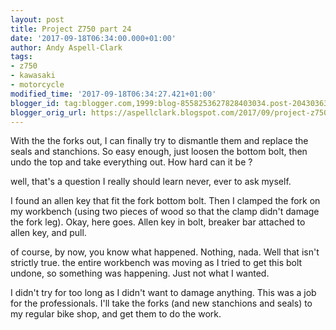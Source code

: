 ```yaml
---
layout: post
title: Project Z750 part 24
date: '2017-09-18T06:34:00.000+01:00'
author: Andy Aspell-Clark
tags:
- z750
- kawasaki
- motorcycle
modified_time: '2017-09-18T06:34:27.421+01:00'
blogger_id: tag:blogger.com,1999:blog-8558253627828403034.post-2043036386028696734
blogger_orig_url: https://aspellclark.blogspot.com/2017/09/project-z750-part-24.html
---
```


With the the forks out, I can finally try to dismantle them and replace the seals and stanchions. So easy enough, just loosen the bottom bolt, then undo the top and take everything out. How hard can it be ?

well, that's a question I really should learn never, ever to ask myself.

I found an allen key that fit the fork bottom bolt. Then I clamped the fork on my workbench (using two pieces of wood so that the clamp didn't damage the fork leg). Okay, here goes. Allen key in bolt, breaker bar attached to allen key, and pull.

of course, by now, you know what happened. Nothing, nada. Well that isn't strictly true. the entire workbench was moving as I tried to get this bolt undone, so something was happening. Just not what I wanted.

I didn't try for too long as I didn't want to damage anything. This was a job for the professionals. I'll take the forks (and new stanchions and seals) to my regular bike shop, and get them to do the work.




